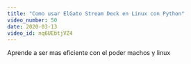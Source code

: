```yaml
---
title: "Como usar ElGato Stream Deck en Linux con Python"
video_number: 50
date: 2020-03-13
video_id: nq6UEbtjVZ4
---
```


Aprende a ser mas eficiente con el poder machos y linux
